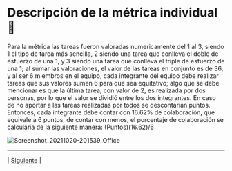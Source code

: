 # Descripción de la métrica individual 📝
Para la métrica las tareas fueron valoradas numericamente del 1 al 3, siendo 1 el tipo de tarea más sencilla, 2 siendo una tarea que conlleva el doble de esfuerzo de una 1, y 3 siendo una tarea que conlleva el triple de esfuerzo de una 1; al sumar las valoraciones, el valor de las tareas en conjunto es de 36, y al ser 6 miembros en el equipo, cada integrante del equipo debe realizar tareas que sus valores sumen 6 para que sea equitativo; algo que se debe mencionar es que la última tarea, con valor de 2, es realizada por dos personas, por lo que el valor se dividió entre los dos integrantes. En caso de no aportar a las tareas realizadas por todos se descontarían puntos.
Entonces, cada integrante debe contar con 16.62% de colaboración, que equivale a 6 puntos, de contar con menos, el porcentaje de colaboración se calcularía de la siguiente manera: (Puntos)(16.62)/6


![Screenshot_20211020-201539_Office](https://user-images.githubusercontent.com/92338579/138195403-cfdefe01-1e8b-41c8-892f-8b63c681ad22.jpg)

-----------------

| [Siguiente]( https://github.com/Juanca1984/Blockchain/blob/main/Documentaci%C3%B3n/Primera%20Entrega/Bitacora.md#bit%C3%A1cora- "Siguiente") |

